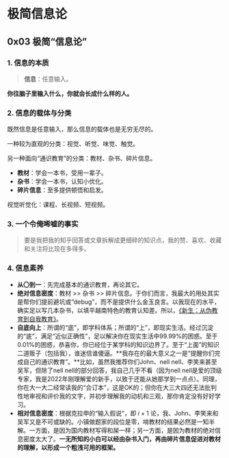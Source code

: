 # 极简信息论

## 0x03 极简“信息论”

### 1. 信息的本质

> **信息**：任意输入。

**你往脑子里输入什么，你就会长成什么样的人。**

### 2. 信息的载体与分类

既然信息是任意输入，那么信息的载体也是无穷无尽的。

一种较为直观的分类：视觉、听觉、味觉、触觉。

另一种面向“通识教育”的分类：教材、杂书、碎片信息。

+ **教材**：学会一本书，受用一辈子。
+ **杂书**：学会一本书，认知小优化。
+ **碎片信息**：至多提供顿悟和启发。

视觉听觉化：课程、长视频、短视频。

### 3. 一个令俺唏嘘的事实

> 要是我把我的知乎回答或文章拆解成更细碎的知识点，我的赞、喜欢、收藏和关注将比现在多得多。

### 4. 信息素养

+ **从〇到一**：先完成基本的通识教育，再论其它。
+ **绝对信息密度**：教材 >> 杂书 >> 碎片信息。于你们而言，我最大的用处其实是帮你们提前避坑或“debug”，而不是提供什么金玉良言。以我现在的水平，确实足以写几本杂书，以填平越南特色的教育认知差。所以，[《新生：从伪教育到自我教育》](https://github.com/Anticorianderist/de-vegetable)。
+ **自底向上**：所谓的“底”，即学科体系；所谓的“上”，即现实生活。经过沉淀的“底”，满足“近似正确性”，足以解决你在现实生活中99.99%的困惑。至于0.01%的困惑，恭喜你，你已经位于某学科的知识边界了。至于“上面”的知识二道贩子（包括我），谁迷信谁傻逼。**我存在的最大意义之一是“提醒你们完成自己的通识教育”。**比如，虽然我推荐你们John、nell nell、李笑来甚至吴军，但除了nell nell的部分回答，我自己几乎不看（因为nell nell是爱的顶级专家，我是2022年刚理解爱的新手，以致于还能从她那学到一点点）。同理，你在大一大二经常读我的“合订本”，这是OK的；但你在大三大四还无法批判性地审视和评价我的文字，并初步理解我的动机和三观，那你肯定没有好好学习。
+ **相对信息密度**：根据克拉申的“输入假说”，即 $i + 1$ 论，我、John、李笑来和吴军又是不可或缺的。小镇做题家的段位是零，啃教材的结果必然是一知半解。一方面，是因为国内教材写得和屎一样；另一方面，是因为教材的绝对信息密度太大了。**一无所知的小白可以经由杂书入门，再由碎片信息促进对教材的理解，以形成一个粗浅可用的框架。**